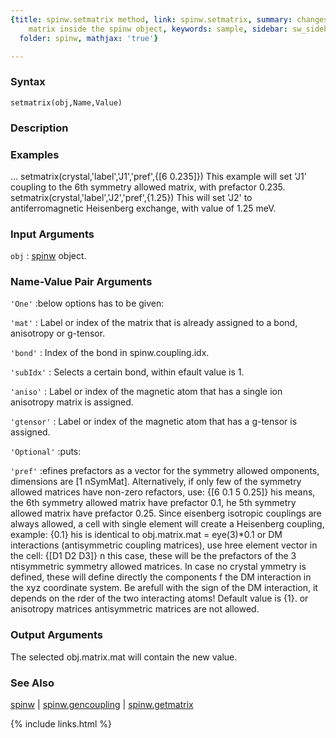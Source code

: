 ```yaml
---
{title: spinw.setmatrix method, link: spinw.setmatrix, summary: changes the selected
    matrix inside the spinw object, keywords: sample, sidebar: sw_sidebar, permalink: spinw_setmatrix,
  folder: spinw, mathjax: 'true'}

---
```


### Syntax

`setmatrix(obj,Name,Value)`

### Description



### Examples

...
setmatrix(crystal,'label','J1','pref',{[6 0.235]})
This example will set 'J1' coupling to the 6th symmetry allowed matrix,
with prefactor 0.235.
setmatrix(crystal,'label','J2','pref',{1.25})
This will set 'J2' to antiferromagnetic Heisenberg exchange, with value
of 1.25 meV.

### Input Arguments

`obj`
: [spinw](spinw) object.

### Name-Value Pair Arguments

`'One'`
:below options has to be given:

`'mat'`
:   Label or index of the matrix that is already assigned to
    a bond, anisotropy or g-tensor.

`'bond'`
:   Index of the bond in spinw.coupling.idx.

`'subIdx'`
:   Selects a certain bond, within efault value is 1.

`'aniso'`
:   Label or index of the magnetic atom that has a single ion
    anisotropy matrix is assigned.

`'gtensor'`
:   Label or index of the magnetic atom that has a g-tensor is 
    assigned.

`'Optional'`
:puts:

`'pref'`
:efines prefactors as a vector for the symmetry allowed
 omponents, dimensions are [1 nSymMat]. Alternatively, if only
  few of the symmetry allowed matrices have non-zero
 refactors, use:
    {[6 0.1 5 0.25]}
 his means, the 6th symmetry allowed matrix have prefactor 0.1,
 he 5th symmetry allowed matrix have prefactor 0.25. Since
 eisenberg isotropic couplings are always allowed, a cell with
  single element will create a Heisenberg coupling, example:
    {0.1}
 his is identical to obj.matrix.mat = eye(3)*0.1
 or DM interactions (antisymmetric coupling matrices), use
 hree element vector in the cell:
    {[D1 D2 D3]}
 n this case, these will be the prefactors of the 3
 ntisymmetric symmetry allowed matrices. In case no crystal
 ymmetry is defined, these will define directly the components
 f the  DM interaction in the xyz coordinate system. Be
 arefull with the sign of the DM interaction, it depends on the
 rder of the two interacting atoms! Default value is {1}.
 or anisotropy matrices antisymmetric matrices are not allowed.

### Output Arguments

The selected obj.matrix.mat will contain the new value.

### See Also

[spinw](spinw) \| [spinw.gencoupling](spinw_gencoupling) \| [spinw.getmatrix](spinw_getmatrix)

{% include links.html %}
